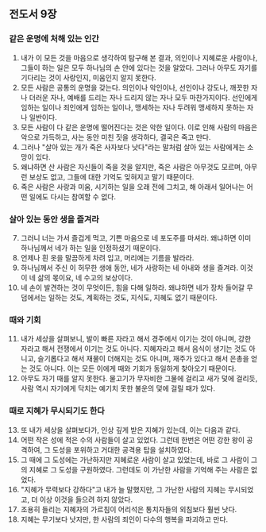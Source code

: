 ## 전도서 9장

### 같은 운명에 처해 있는 인간
1. 내가 이 모든 것을 마음으로 생각하여 탐구해 본 결과, 의인이나 지혜로운 사람이나, 그들이 하는 일은 모두 하나님의 손 안에 있다는 것을 알았다. 그러나 아무도 자기를 기다리는 것이 사랑인지, 미움인지 알지 못한다.
2. 모든 사람은 공통의 운명을 갖는다. 의인이나 악인이나, 선인이나 강도나, 깨끗한 자나 더러운 자나, 예배를 드리는 자나 드리지 않는 자나 모두 마찬가지이다. 선인에게 임하는 일이나 죄인에게 임하는 일이나, 맹세하는 자나 두려워 맹세하지 못하는 자나 일반이다.
3. 모든 사람이 다 같은 운명에 떨어진다는 것은 악한 일이다. 이로 인해 사람의 마음은 악으로 가득하고, 사는 동안 미친 짓을 생각하다, 결국은 죽고 만다.
4. 그러나 "살아 있는 개가 죽은 사자보다 낫다"라는 말처럼 살아 있는 사람에게는 소망이 있다.
5. 왜냐하면 산 사람은 자신들이 죽을 것을 알지만, 죽은 사람은 아무것도 모르며, 아무런 보상도 없고, 그들에 대한 기억도 잊혀지고 말기 때문이다.
6. 죽은 사람은 사랑과 미움, 시기하는 일을 오래 전에 그치고, 해 아래서 일어나는 어떤 일에도 다시는 참여할 수 없다.
### 살아 있는 동안 생을 즐겨라
7. 그러니 너는 가서 즐겁게 먹고, 기쁜 마음으로 네 포도주를 마셔라. 왜냐하면 이미 하나님께서 네가 하는 일을 인정하셨기 때문이다.
8. 언제나 흰 옷을 말끔하게 차려 입고, 머리에는 기름을 발라라.
9. 하나님께서 주신 이 허무한 생애 동안, 네가 사랑하는 네 아내와 생을 즐겨라. 이것이 네 삶의 몫이요, 네 수고의 보상이다.
10. 네 손이 발견하는 것이 무엇이든, 힘을 다해 일하라. 왜냐하면 네가 장차 들어갈 무덤에서는 일하는 것도, 계획하는 것도, 지식도, 지혜도 없기 때문이다.
### 때와 기회
11. 내가 세상을 살펴보니, 발이 빠른 자라고 해서 경주에서 이기는 것이 아니며, 강한 자라고 해서 전쟁에서 이기는 것도 아니다. 지혜자라고 해서 음식이 생기는 것도 아니고, 슬기롭다고 해서 재물이 더해지는 것도 아니며, 재주가 있다고 해서 은총을 얻는 것도 아니다. 이는 모든 이에게 때와 기회가 동일하게 찾아오기 때문이다.
12. 아무도 자기 때를 알지 못한다. 물고기가 무자비한 그물에 걸리고 새가 덫에 걸리듯, 사람 역시 자기에게 닥치는 예기치 못한 불운의 덫에 걸릴 때가 있다.
### 때로 지혜가 무시되기도 한다
13. 또 내가 세상을 살펴보다가, 인상 깊게 받은 지혜가 있는데, 이는 다음과 같다.
14. 어떤 작은 성에 적은 수의 사람들이 살고 있었다. 그런데 한번은 어떤 강한 왕이 공격하여, 그 도성을 포위하고 거대한 공격용 탑을 설치하였다.
15. 그 때에 그 도성에는 가난하지만 지혜로운 사람이 살고 있었는데, 바로 그 사람이 그의 지혜로 그 도성을 구원하였다. 그런데도 이 가난한 사람을 기억해 주는 사람은 없었다.
16. "지혜가 무력보다 강하다"고 내가 늘 말했지만, 그 가난한 사람의 지혜는 무시되었고, 더 이상 이것을 들으려 하지 않았다.
17. 조용히 들리는 지혜자의 가르침이 어리석은 통치자들의 외침보다 훨씬 낫다.
18. 지혜는 무기보다 낫지만, 한 사람의 죄인이 다수의 행복을 파괴하고 만다.